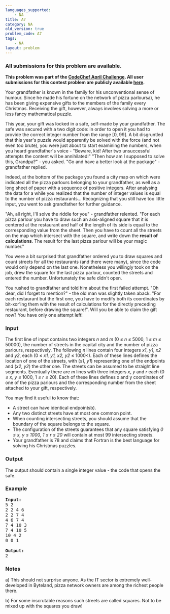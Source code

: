 ```yaml
---
languages_supported:
    - NA
title: A7
category: NA
old_version: true
problem_code: A7
tags:
    - NA
layout: problem
---
```

###  All submissions for this problem are available. 

**This problem was part of the [CodeChef April Challenge](/APRIL09/). All user submissions for this contest problem are publicly available [here](/APRIL09/status/A7/).**

Your grandfather is known in the family for his unconventional sense of humour. Since he made his fortune on the network of pizza parloursa), he has been giving expensive gifts to the members of the family every Christmas. Receiving the gift, however, always involves solving a more or less fancy mathematical puzzle.

This year, your gift was locked in a safe, self-made by your grandfather. The safe was secured with a two digit code: in order to open it you had to provide the correct integer number from the range \[0, 99\]. A bit disgruntled that this year's puzzle would apparently be solved with the force (and not even too brute), you were just about to start examining the numbers, when you heard grandfather's voice - "Beware, kid! After two unsuccessful attempts the content will be annihilated!" "Then how am I supposed to solve this, Grandpa?" - you asked. "Go and have a better look at the package" - grandfather replied.

Indeed, at the bottom of the package you found a city map on which were indicated all the pizza parlours belonging to your grandfather, as well as a long sheet of paper with a sequence of positive integers. After analysing the data for a while you realized that the number of integer values is equal to the number of pizza restaurants... Recognizing that you still have too little input, you went to ask grandfather for further guidance.

"Ah, all right, I'll solve the riddle for you" - grandfather relented. "For each pizza parlour you have to draw such an axis-aligned square that it is centered at the restaurant and half of the length of its side is equal to the corresponding value from the sheet. Then you have to count all the streets on the map which intersect with the square, and write down the **result of calculations**. The result for the last pizza parlour will be your magic number."

You were a bit surprised that grandfather ordered you to draw squares and count streets for all the restaurants (and there were many), since the code would only depend on the last one. Nonetheless you willingly took on the job, drew the square for the last pizza parlour, counted the streets and entered the number. Unfortunately the safe didn't open.

You rushed to grandfather and told him about the first failed attempt. "Oh dear, did I forget to mention?" - the old man was slightly taken aback. "For each restaurant but the first one, you have to modify both its coordinates by bit-xor'ing them with the result of calculations for the directly preceding restaurant, before drawing the square!". Will you be able to claim the gift now? You have only one attempt left!

### Input

The first line of input contains two integers *n* and *m* (0 ≤ *n* ≤ 5000, 1 ≤ *m* ≤ 50000), the number of streets in the capital city and the number of pizza parlours, respectively. The following *n* lines contain four integers *x1*, *y1*, *x2* and *y2*, each (0 ≤ *x1, y1, x2, y2* ≤ 1000&lt;). Each of these lines defines the location of one of the streets, with (*x1*, *y1*) representing one of the endpoints and (*x2*, *y2*) the other one. The streets can be assumed to be straight line segments. Eventually there are *m* lines with three integers *x*, *y* and *r* each (0 ≤ *x, y* ≤ 1000, 1 ≤ *r* ≤ 20). Each of these lines defines x and y coordinates of one of the pizza parlours and the corresponding number from the sheet attached to your gift, respectively.

You may find it useful to know that:

- A street can have identical endpointsb).
- Any two distinct streets have at most one common point.
- When counting intersecting streets, you should assume that the boundary of the square belongs to the square.
- The configuration of the streets guarantees that any square satisfying *0 ≤ x, y ≤ 1000, 1 ≤ r ≤ 20* will contain at most 99 intersecting streets.
- Your grandfather is 78 and claims that Fortran is the best language for solving his Christmas puzzles.

### Output

The output should contain a single integer value - the code that opens the safe.

### Example

<pre><b>Input:</b>
5 2
2 2 4 6
2 2 7 4
4 6 7 4
7 4 10 3
7 4 10 5
10 4 2
0 0 1

<b>Output:</b>
2
</pre>
### Notes

a) This should not surprise anyone. As the IT sector is extremely well-developed in Byteland, pizza network owners are among the richest people there.

b) For some inscrutable reasons such streets are called squares. Not to be mixed up with the squares you draw!
